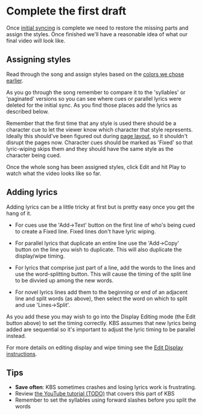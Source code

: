 # Complete the first draft

Once [initial syncing](initial-sync.md) is complete we need to restore the missing parts and assign the styles.  Once finished we'll have a reasonable idea of what our final video will look like.

## Assigning styles

Read through the song and assign styles based on the [colors we chose earlier](choose-colors.md).

As you go through the song remember to compare it to the 'syllables' or 'paginated' versions so you can see where cues or parallel lyrics were deleted for the initial sync.  As you find those places add the lyrics as described below.

Remember that the first time that any style is used there should be a character cue to let the viewer know which character that style represents.  Ideally this should've been figured out during [page layout](lay-out-lyrics.md), so it shouldn't disrupt the pages now.  Character cues should be marked as 'Fixed' so that lyric-wiping skips them and they should have the same style as the character being cued.

Once the whole song has been assigned styles, click Edit and hit Play to watch what the video looks like so far.


## Adding lyrics

Adding lyrics can be a little tricky at first but is pretty easy once you get the hang of it.

* For cues use the 'Add->Text' button on the first line of who's being cued to create a Fixed line.  Fixed lines don't have lyric wiping.

* For parallel lyrics that duplicate an entire line use the 'Add->Copy' button on the line you wish to duplicate.  This will also duplicate the display/wipe timing.

* For lyrics that comprise just part of a line, add the words to the lines and use the word-splitting button.  This will cause the timing of the split line to be divvied up among the new words.

* For novel lyrics lines add them to the beginning or end of an adjacent line and split words (as above), then select the word on which to split and use 'Lines->Split'.

As you add these you may wish to go into the Display Editing mode (the Edit button above) to set the timing correctly.  KBS assumes that new lyrics being added are sequential so it's important to adjust the lyric timing to be parallel instead.

For more details on editing display and wipe timing see the [Edit Display instructions](edit-display.md).

## Tips

* **Save often**: KBS sometimes crashes and losing lyrics work is frustrating.
* Review [the YouTube tutorial (TODO)]() that covers this part of KBS
* Remember to set the syllables using forward slashes before you split the words
